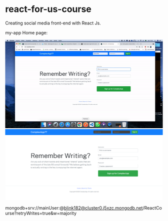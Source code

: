 # react-for-us-course

Creating social media front-end with React Js.


my-app Home page:

![Alt text](my-app/public/application.gif)
![Alt text](my-app/public/website_print.png)




mongodb+srv://mainUser:@blink182@cluster0.j5xzc.mongodb.net/ReactCourse?retryWrites=true&w=majority